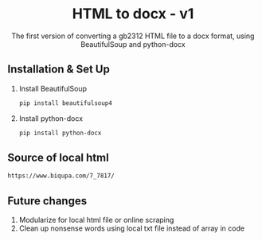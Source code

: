 <h1 align="center">
  HTML to docx - v1
</h1>
<p align="center">
  The first version of converting a gb2312 HTML file to a docx format, using BeautifulSoup and python-docx
</p>

## Installation & Set Up

1. Install BeautifulSoup

   ```sh
   pip install beautifulsoup4
   ```
   
2. Install python-docx

   ```sh
   pip install python-docx
   ```
   
## Source of local html
   ```sh
   https://www.biqupa.com/7_7817/
   ```

## Future changes
1. Modularize for local html file or online scraping
2. Clean up nonsense words using local txt file instead of array in code
